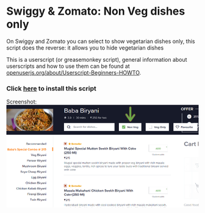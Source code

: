 # Swiggy & Zomato: Non Veg dishes only

On Swiggy and Zomato you can select to show vegetarian dishes only, this script does the reverse: it allows you to hide vegetarian dishes

This is a userscript (or greasemonkey script), general information about userscripts and how to use them can be found at [openuserjs.org/about/Userscript-Beginners-HOWTO](https://openuserjs.org/about/Userscript-Beginners-HOWTO).

### Click [here](https://openuserjs.org/install/cuzi/Swiggy_Zomato_Non_Veg_dishes_only.user.js) to install this script

Screenshot:
![Screenshot](screenshot.png)
